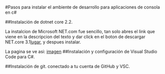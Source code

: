 #Pasos para instalar el ambiente de desarrollo para aplicaciones de consola en c#

##Instalación de dotnet core 2.2.

La instalcion de Microsoft NET.com fue sencillo, tan solo abres el link que viene en la descripcion del texto y dar click en el boton de descargar NET.core 3.1[lugar](https://dotnet.microsoft.com/download/dotnet-core/3.1), y despues instalar.

La pagina se ve asi:
[imagen](./img/)
##Instalación y configuración de Visual Studio Code para C#.




##Instalación de git. conectado a tu cuenta de GitHub y VSC.